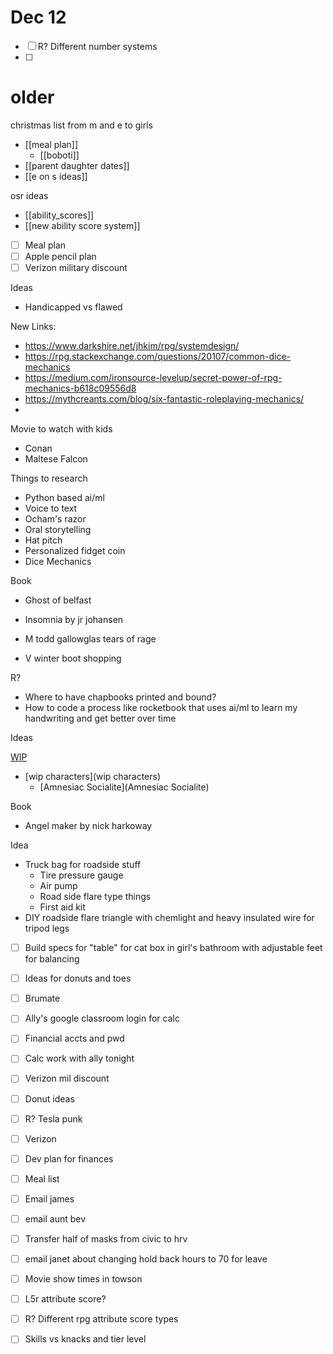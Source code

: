 # Dec 12
- [ ] R? Different number systems
- [ ] 

# older
christmas list from m and e to girls
- [[meal plan]]
	- [[boboti]]
- [[parent daughter dates]]
- [[e on s ideas]]

osr ideas
- [[ability_scores]]
- [[new ability score system]]

- [ ] Meal plan
- [ ] Apple pencil plan
- [ ] Verizon military discount

Ideas
- Handicapped vs flawed

New Links:
- https://www.darkshire.net/jhkim/rpg/systemdesign/
- https://rpg.stackexchange.com/questions/20107/common-dice-mechanics
- https://medium.com/ironsource-levelup/secret-power-of-rpg-mechanics-b618c09556d8
- https://mythcreants.com/blog/six-fantastic-roleplaying-mechanics/
- 

Movie to watch with kids
- Conan
- Maltese Falcon

Things to research
- Python based ai/ml
- Voice to text
- Ocham's razor
- Oral storytelling 
- Hat pitch
- Personalized fidget coin
- Dice Mechanics

Book
- Ghost of belfast
- Insomnia by jr johansen
- M todd gallowglas tears of rage

-   V winter boot shopping

R?

-   Where to have chapbooks printed and bound?
-   How to code a process like rocketbook that uses ai/ml to learn my handwriting and get better over time

Ideas

[WIP](WIP)

-   [wip characters](wip characters)
    -   [Amnesiac Socialite](Amnesiac Socialite)

Book

-   Angel maker by nick harkoway

Idea
- Truck bag for roadside stuff
	- Tire pressure gauge
	- Air pump
	- Road side flare type things
	- First aid kit
- DIY roadside flare triangle with chemlight and heavy insulated wire for tripod legs

- [ ] Build specs for "table" for cat box in girl's bathroom with adjustable feet for balancing
- [ ] Ideas for donuts and toes
- [ ] Brumate
- [ ] Ally's google classroom login for calc
- [ ] Financial accts and pwd
- [ ] Calc work with ally tonight

- [ ] Verizon mil discount
- [ ] Donut ideas

- [ ] R? Tesla punk

- [ ] Verizon
- [ ] Dev plan for finances
- [ ] Meal list
- [ ] Email james
- [ ] email aunt bev
- [ ] Transfer half of masks from civic to hrv
- [ ] email janet about changing hold back hours to 70 for leave

- [ ] Movie show times in towson
- [ ] L5r attribute score?
- [ ] R? Different rpg attribute score types
- [ ] Skills vs knacks and tier level